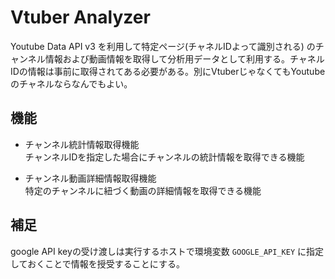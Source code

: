 # Vtuber Analyzer
Youtube Data API v3 を利用して特定ページ(チャネルIDよって識別される) のチャンネル情報および動画情報を取得して分析用データとして利用する。チャネルIDの情報は事前に取得されてある必要がある。別にVtuberじゃなくてもYoutubeのチャネルならなんでもよい。

## 機能
* チャンネル統計情報取得機能  
チャンネルIDを指定した場合にチャンネルの統計情報を取得できる機能

* チャンネル動画詳細情報取得機能  
特定のチャンネルに紐づく動画の詳細情報を取得できる機能

## 補足
google API keyの受け渡しは実行するホストで環境変数 `GOOGLE_API_KEY` に指定しておくことで情報を授受することにする。
